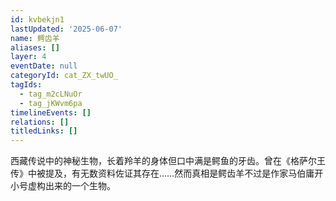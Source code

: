 ```yaml
---
id: kvbekjn1
lastUpdated: '2025-06-07'
name: 鳄齿羊
aliases: []
layer: 4
eventDate: null
categoryId: cat_ZX_twUO_
tagIds:
  - tag_m2cLNuOr
  - tag_jKWvm6pa
timelineEvents: []
relations: []
titledLinks: []
---
```

西藏传说中的神秘生物，长着羚羊的身体但口中满是鳄鱼的牙齿。曾在《格萨尔王传》中被提及，有无数资料佐证其存在……然而真相是鳄齿羊不过是作家马伯庸开小号虚构出来的一个生物。
